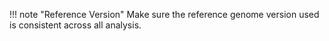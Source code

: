 !!! note "Reference Version"
	Make sure the reference genome version used is consistent across all analysis.